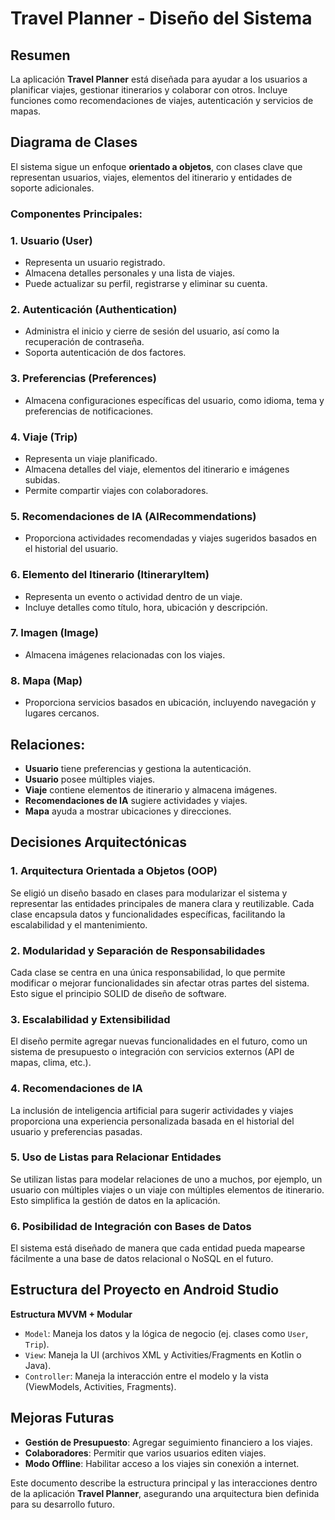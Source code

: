 # Travel Planner - Diseño del Sistema

## Resumen
La aplicación **Travel Planner** está diseñada para ayudar a los usuarios a planificar viajes, gestionar itinerarios y colaborar con otros. Incluye funciones como recomendaciones de viajes, autenticación y servicios de mapas.

## Diagrama de Clases
El sistema sigue un enfoque **orientado a objetos**, con clases clave que representan usuarios, viajes, elementos del itinerario y entidades de soporte adicionales.

### Componentes Principales:

### 1. **Usuario (User)**
- Representa un usuario registrado.
- Almacena detalles personales y una lista de viajes.
- Puede actualizar su perfil, registrarse y eliminar su cuenta.

### 2. **Autenticación (Authentication)**
- Administra el inicio y cierre de sesión del usuario, así como la recuperación de contraseña.
- Soporta autenticación de dos factores.

### 3. **Preferencias (Preferences)**
- Almacena configuraciones específicas del usuario, como idioma, tema y preferencias de notificaciones.

### 4. **Viaje (Trip)**
- Representa un viaje planificado.
- Almacena detalles del viaje, elementos del itinerario e imágenes subidas.
- Permite compartir viajes con colaboradores.

### 5. **Recomendaciones de IA (AIRecommendations)**
- Proporciona actividades recomendadas y viajes sugeridos basados en el historial del usuario.

### 6. **Elemento del Itinerario (ItineraryItem)**
- Representa un evento o actividad dentro de un viaje.
- Incluye detalles como título, hora, ubicación y descripción.

### 7. **Imagen (Image)**
- Almacena imágenes relacionadas con los viajes.

### 8. **Mapa (Map)**
- Proporciona servicios basados en ubicación, incluyendo navegación y lugares cercanos.

## Relaciones:
- **Usuario** tiene preferencias y gestiona la autenticación.
- **Usuario** posee múltiples viajes.
- **Viaje** contiene elementos de itinerario y almacena imágenes.
- **Recomendaciones de IA** sugiere actividades y viajes.
- **Mapa** ayuda a mostrar ubicaciones y direcciones.

## Decisiones Arquitectónicas

### 1. **Arquitectura Orientada a Objetos (OOP)**
Se eligió un diseño basado en clases para modularizar el sistema y representar las entidades principales de manera clara y reutilizable. Cada clase encapsula datos y funcionalidades específicas, facilitando la escalabilidad y el mantenimiento.

### 2. **Modularidad y Separación de Responsabilidades**
Cada clase se centra en una única responsabilidad, lo que permite modificar o mejorar funcionalidades sin afectar otras partes del sistema. Esto sigue el principio SOLID de diseño de software.

### 3. **Escalabilidad y Extensibilidad**
El diseño permite agregar nuevas funcionalidades en el futuro, como un sistema de presupuesto o integración con servicios externos (API de mapas, clima, etc.).

### 4. **Recomendaciones de IA**
La inclusión de inteligencia artificial para sugerir actividades y viajes proporciona una experiencia personalizada basada en el historial del usuario y preferencias pasadas.

### 5. **Uso de Listas para Relacionar Entidades**
Se utilizan listas para modelar relaciones de uno a muchos, por ejemplo, un usuario con múltiples viajes o un viaje con múltiples elementos de itinerario. Esto simplifica la gestión de datos en la aplicación.

### 6. **Posibilidad de Integración con Bases de Datos**
El sistema está diseñado de manera que cada entidad pueda mapearse fácilmente a una base de datos relacional o NoSQL en el futuro.

## Estructura del Proyecto en Android Studio

**Estructura MVVM + Modular**
- `Model`: Maneja los datos y la lógica de negocio (ej. clases como `User`, `Trip`).
- `View`: Maneja la UI (archivos XML y Activities/Fragments en Kotlin o Java).
- `Controller`: Maneja la interacción entre el modelo y la vista (ViewModels, Activities, Fragments).


## Mejoras Futuras
- **Gestión de Presupuesto**: Agregar seguimiento financiero a los viajes.
- **Colaboradores**: Permitir que varios usuarios editen viajes.
- **Modo Offline**: Habilitar acceso a los viajes sin conexión a internet.

Este documento describe la estructura principal y las interacciones dentro de la aplicación **Travel Planner**, asegurando una arquitectura bien definida para su desarrollo futuro.

